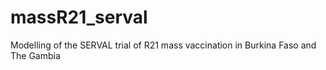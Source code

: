 # massR21_serval
Modelling of the SERVAL trial of R21 mass vaccination in Burkina Faso and The Gambia
